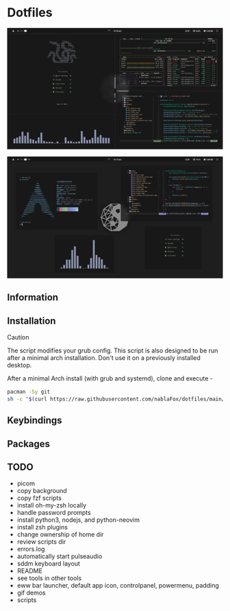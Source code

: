 # Dotfiles

![demo 1](https://raw.githubusercontent.com/nablaFox/dotfiles/main/screenshots/demo1.png)

![demo 2](https://raw.githubusercontent.com/nablaFox/dotfiles/main/screenshots/demo2.png)

<!-- other demos -->

## Information

<!-- heavely inspired by [Keyitdev](https://github.com/Keyitdev/dotfiles) -->

## Installation

> [!CAUTION] 
> The script modifies your grub config.
> This script is also designed to be run after a minimal arch installation. Don't use it on a previously installed desktop.

After a minimal Arch install (with grub and systemd), clone and execute -

```sh
pacman -Sy git
sh -c "$(curl https://raw.githubusercontent.com/nablaFox/dotfiles/main/install.sh)"
```

## Keybindings


## Packages


## TODO

- picom
- copy background
- copy fzf scripts
- install oh-my-zsh locally
- handle password prompts
- install python3, nodejs, and python-neovim
- install zsh plugins
- change ownership of home dir
- review scripts dir
- errors.log
- automatically start pulseaudio
- sddm keyboard layout
- README
- see tools in other tools
- eww bar launcher, default app icon, controlpanel, powermenu, padding
- gif demos
- scripts
